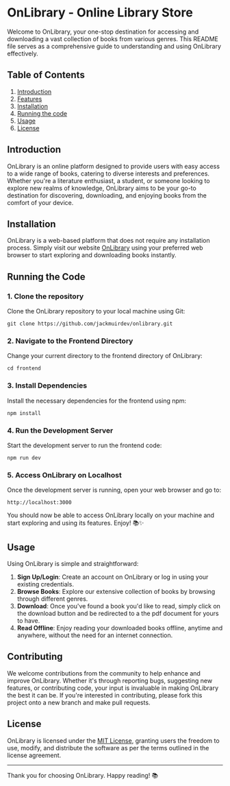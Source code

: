 # OnLibrary - Online Library Store

Welcome to OnLibrary, your one-stop destination for accessing and downloading a vast collection of books from various genres. This README file serves as a comprehensive guide to understanding and using OnLibrary effectively.

## Table of Contents
1. [Introduction](#introduction)
2. [Features](#features)
3. [Installation](#installation)
4. [Running the code](#runningthecode)
5. [Usage](#usage)
6. [License](#license)

## Introduction

OnLibrary is an online platform designed to provide users with easy access to a wide range of books, catering to diverse interests and preferences. Whether you're a literature enthusiast, a student, or someone looking to explore new realms of knowledge, OnLibrary aims to be your go-to destination for discovering, downloading, and enjoying books from the comfort of your device.

## Installation

OnLibrary is a web-based platform that does not require any installation process. Simply visit our website [OnLibrary](https://onlibrary.fly.dev/) using your preferred web browser to start exploring and downloading books instantly.

## Running the Code

### 1. Clone the repository

Clone the OnLibrary repository to your local machine using Git:

    git clone https://github.com/jackmuirdev/onlibrary.git

### 2. Navigate to the Frontend Directory

Change your current directory to the frontend directory of OnLibrary:

    cd frontend

### 3. Install Dependencies

Install the necessary dependencies for the frontend using npm:

    npm install

### 4. Run the Development Server

Start the development server to run the frontend code:

    npm run dev

### 5. Access OnLibrary on Localhost

Once the development server is running, open your web browser and go to:

    http://localhost:3000

You should now be able to access OnLibrary locally on your machine and start exploring and using its features. Enjoy! 📚✨

## Usage

Using OnLibrary is simple and straightforward:

1. **Sign Up/Login**: Create an account on OnLibrary or log in using your existing credentials.
2. **Browse Books**: Explore our extensive collection of books by browsing through different genres.
3. **Download**: Once you've found a book you'd like to read, simply click on the download button and be redirected to a the pdf document for yours to have.
4. **Read Offline**: Enjoy reading your downloaded books offline, anytime and anywhere, without the need for an internet connection.

## Contributing

We welcome contributions from the community to help enhance and improve OnLibrary. Whether it's through reporting bugs, suggesting new features, or contributing code, your input is invaluable in making OnLibrary the best it can be. If you're interested in contributing, please fork this project onto a new branch and make pull requests.

## License

OnLibrary is licensed under the [MIT License](LICENSE), granting users the freedom to use, modify, and distribute the software as per the terms outlined in the license agreement.

---

Thank you for choosing OnLibrary. Happy reading! 📚
